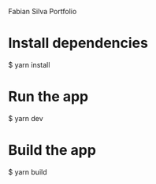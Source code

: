 Fabian Silva Portfolio

# Install dependencies
$ yarn install

# Run the app
$ yarn dev

# Build the app
$ yarn build